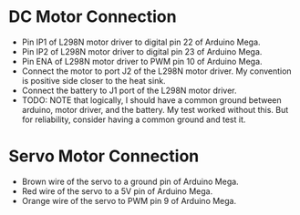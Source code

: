# DC Motor Connection
- Pin IP1 of L298N motor driver to digital pin 22 of Arduino Mega.
- Pin IP2 of L298N motor driver to digital pin 23 of Arduino Mega.
- Pin ENA of L298N motor driver to PWM pin 10 of Arduino Mega.
- Connect the motor to port J2 of the L298N motor driver. My convention is positive side closer to the heat sink.
- Connect the battery to J1 port of the L298N motor driver.
- TODO: NOTE that logically, I should have a common ground between arduino, motor driver, and the battery. My test worked without this. But for reliability, consider having a common ground and test it. 

# Servo Motor Connection
- Brown wire of the servo to a ground pin of Arduino Mega.
- Red wire of the servo to a 5V pin of Arduino Mega.
- Orange wire of the servo to PWM pin 9 of Arduino Mega.